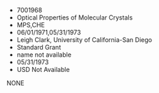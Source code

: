* 7001968
* Optical Properties of Molecular Crystals
* MPS,CHE
* 06/01/1971,05/31/1973
* Leigh Clark, University of California-San Diego
* Standard Grant
*   name not available
* 05/31/1973
* USD Not Available

NONE